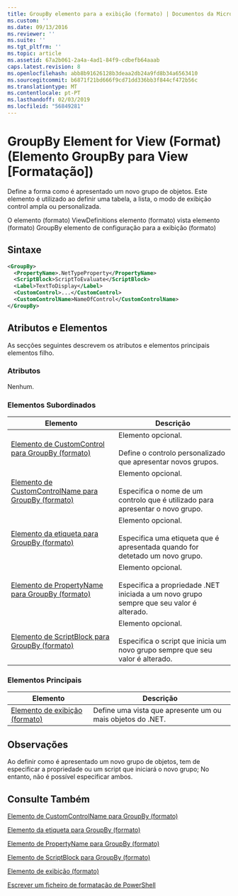 ```yaml
---
title: GroupBy elemento para a exibição (formato) | Documentos da Microsoft
ms.custom: ''
ms.date: 09/13/2016
ms.reviewer: ''
ms.suite: ''
ms.tgt_pltfrm: ''
ms.topic: article
ms.assetid: 67a2b061-2a4a-4ad1-84f9-cdbefb64aaab
caps.latest.revision: 8
ms.openlocfilehash: abb8b91626128b3deaa2db24a9fd8b34a6563410
ms.sourcegitcommit: b6871f21bd666f9cd71dd336bb3f844cf472b56c
ms.translationtype: MT
ms.contentlocale: pt-PT
ms.lasthandoff: 02/03/2019
ms.locfileid: "56849281"
---
```

# <a name="groupby-element-for-view-format"></a>GroupBy Element for View (Format) (Elemento GroupBy para View [Formatação])

Define a forma como é apresentado um novo grupo de objetos. Este elemento é utilizado ao definir uma tabela, a lista, o modo de exibição control ampla ou personalizada.

O elemento (formato) ViewDefinitions elemento (formato) vista elemento (formato) GroupBy elemento de configuração para a exibição (formato)

## <a name="syntax"></a>Sintaxe

```xml
<GroupBy>
  <PropertyName>.NetTypeProperty</PropertyName>
  <ScriptBlock>ScriptToEvaluate</ScriptBlock>
  <Label>TextToDisplay</Label>
  <CustomControl>...</CustomControl>
  <CustomControlName>NameOfControl</CustomControlName>
</GroupBy>
```

## <a name="attributes-and-elements"></a>Atributos e Elementos

As secções seguintes descrevem os atributos e elementos principais elementos filho.

### <a name="attributes"></a>Atributos

Nenhum.

### <a name="child-elements"></a>Elementos Subordinados

|Elemento|Descrição|
|-------------|-----------------|
|[Elemento de CustomControl para GroupBy (formato)](./customcontrol-element-for-groupby-format.md)|Elemento opcional.<br /><br /> Define o controlo personalizado que apresentar novos grupos.|
|[Elemento de CustomControlName para GroupBy (formato)](./customcontrolname-element-for-groupby-format.md)|Elemento opcional.<br /><br /> Especifica o nome de um controlo que é utilizado para apresentar o novo grupo.|
|[Elemento da etiqueta para GroupBy (formato)](./label-element-for-groupby-format.md)|Elemento opcional.<br /><br /> Especifica uma etiqueta que é apresentada quando for detetado um novo grupo.|
|[Elemento de PropertyName para GroupBy (formato)](./propertyname-element-for-groupby-format.md)|Elemento opcional.<br /><br /> Especifica a propriedade .NET iniciada a um novo grupo sempre que seu valor é alterado.|
|[Elemento de ScriptBlock para GroupBy (formato)](./scriptblock-element-for-groupby-format.md)|Elemento opcional.<br /><br /> Especifica o script que inicia um novo grupo sempre que seu valor é alterado.|

### <a name="parent-elements"></a>Elementos Principais

|Elemento|Descrição|
|-------------|-----------------|
|[Elemento de exibição (formato)](./view-element-format.md)|Define uma vista que apresente um ou mais objetos do .NET.|

## <a name="remarks"></a>Observações

Ao definir como é apresentado um novo grupo de objetos, tem de especificar a propriedade ou um script que iniciará o novo grupo; No entanto, não é possível especificar ambos.

## <a name="see-also"></a>Consulte Também

[Elemento de CustomControlName para GroupBy (formato)](./customcontrolname-element-for-groupby-format.md)

[Elemento da etiqueta para GroupBy (formato)](./label-element-for-groupby-format.md)

[Elemento de PropertyName para GroupBy (formato)](./propertyname-element-for-groupby-format.md)

[Elemento de ScriptBlock para GroupBy (formato)](./scriptblock-element-for-groupby-format.md)

[Elemento de exibição (formato)](./view-element-format.md)

[Escrever um ficheiro de formatação de PowerShell](./writing-a-powershell-formatting-file.md)
